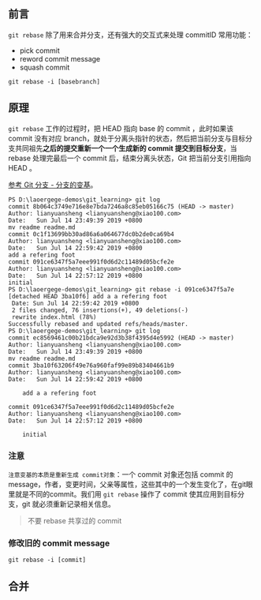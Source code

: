 ## 前言
`git rebase` 除了用来合并分支，还有强大的交互式来处理 commitID 常用功能：
- pick commit
- reword commit message
- squash commit

```
git rebase -i [basebranch]
```

## 原理

`git rebase` 工作的过程时，把 HEAD 指向 base 的 commit ，此时如果该 commit 没有对应 branch，就处于分离头指针的状态，然后把当前分支与目标分支共同祖先**之后的提交重新一个一个生成新的 commit 提交到目标分支**，当 rebase 处理完最后一个 commit 后，结束分离头状态，Git 把当前分支引用指向 HEAD 。

[参考  Git 分支 - 分支的变基](https://git-scm.com/book/zh/v1/Git-%E5%88%86%E6%94%AF-%E5%88%86%E6%94%AF%E7%9A%84%E5%8F%98%E5%9F%BA)。

```
PS D:\laoergege-demos\git_learning> git log                                                        commit 8b064c3749e716e8e7bda7246a8c85eb05166c75 (HEAD -> master)                                   Author: lianyuansheng <lianyuansheng@xiao100.com>                                                  Date:   Sun Jul 14 23:49:39 2019 +0800                                                                                                                                                                    mv readme readme.md                                                                                                                                                                               commit 0c1f13699bb30ad86a6a064677dc0b2de0ca69b4                                                    Author: lianyuansheng <lianyuansheng@xiao100.com>                                                  Date:   Sun Jul 14 22:59:42 2019 +0800                                                                                                                                                                    add a refering foot                                                                                                                                                                               commit 091ce6347f5a7eee991f0d6d2c11489d05bcfe2e                                                    Author: lianyuansheng <lianyuansheng@xiao100.com>                                                  Date:   Sun Jul 14 22:57:12 2019 +0800                                                                                                                                                                    initial                                                                                        PS D:\laoergege-demos\git_learning> git rebase -i 091ce6347f5a7e                                   [detached HEAD 3ba10f6] add a a refering foot
 Date: Sun Jul 14 22:59:42 2019 +0800
 2 files changed, 76 insertions(+), 49 deletions(-)
 rewrite index.html (78%)
Successfully rebased and updated refs/heads/master.
PS D:\laoergege-demos\git_learning> git log                                                        commit ec8569461c00b21bdca9e92d3b38f4395d4e5992 (HEAD -> master)                                   Author: lianyuansheng <lianyuansheng@xiao100.com>                                                  Date:   Sun Jul 14 23:49:39 2019 +0800                                                                                                                                                                    mv readme readme.md                                                                            
commit 3ba10f63206f49e76a960faf99e89b83404661b9
Author: lianyuansheng <lianyuansheng@xiao100.com>
Date:   Sun Jul 14 22:59:42 2019 +0800

    add a a refering foot

commit 091ce6347f5a7eee991f0d6d2c11489d05bcfe2e
Author: lianyuansheng <lianyuansheng@xiao100.com>
Date:   Sun Jul 14 22:57:12 2019 +0800

    initial
```

### 注意
`注意变基的本质是重新生成 commit对象`：一个 commit 对象还包括 commit 的 message，作者，变更时间，父亲等属性，这些其中的一个发生变化了，在git眼里就是不同的commit。我们用 `git rebase` 操作了 commit 使其应用到目标分支，git 就必须重新记录相关信息。

> 不要 rebase 共享过的 commit

### 修改旧的 commit message
```
git rebase -i [commit]
```

## 合并